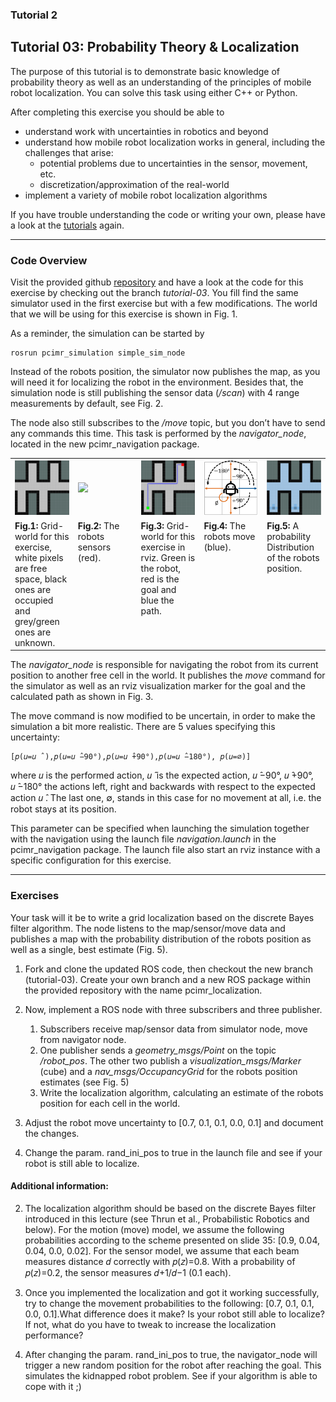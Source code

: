 ### Tutorial 2

## Tutorial 03: Probability Theory & Localization


The purpose of this tutorial is to demonstrate basic knowledge of probability theory as well as an understanding of the principles of mobile robot localization. You can solve this task using either C++ or Python.

After completing this exercise you should be able to
- understand work with uncertainties in robotics and beyond
- understand how mobile robot localization works in general, including the challenges that arise:
  - potential problems due to uncertainties in the sensor, movement, etc.
  - discretization/approximation of the real-world
- implement a variety of mobile robot localization algorithms

If you have trouble understanding the code or writing your own, please have a look at the [tutorials](http://wiki.ros.org/ROS/Tutorials) again.



---
### Code Overview


Visit the provided github [repository]() and have a look at the code for this exercise by checking out the branch *tutorial-03*. You fill find the same simulator used in the first exercise but with a few modifications. The world that we will be using for this exercise is shown in Fig. 1.

As a reminder, the simulation can be started by

    rosrun pcimr_simulation simple_sim_node

Instead of the robots position, the simulator now publishes the map, as you will need it for localizing the robot in the environment. Besides that, the simulation node is still publishing the sensor data (*/scan*) with 4 range measurements by default, see Fig. 2. 

The node also still subscribes to the */move* topic, but you don’t have to send any commands this time. This task is performed by the *navigator_node*, located in the new pcimr_navigation package. 



<table style="margin-left: auto; margin-right: auto; table-layout: fixed; width: 100%">
  <tr>
    <td style="width: 18%;"> <img src="resources/imgs/map_grid_unknown.png"></td>
    <td style="width: 18%;"> <img src="resources/imgs/robot-sensors.png"></td>
    <td style="width: 18%;"> <img src="resources/imgs/map_with-path.png"></td>
    <td style="width: 18%;"> <img src="resources/imgs/robot_move_prob.png"> </td>
    <td style="width: 18%;"> <img src="resources/imgs/map_pdf.png"></td>
  </tr>
  <tr>
    <td style="width: 18%;" valign="top"> <b>Fig.1:</b> Grid-world for this exercise, white pixels are free space, black ones are occupied and grey/green ones are unknown.
</td>
    <td style="width: 18%;" valign="top">  <b>Fig.2:</b> The robots sensors (red).
 </td>
    <td style="width: 18%;" valign="top">  <b>Fig.3:</b> Grid-world for this exercise in rviz. Green is the robot, red is the goal and blue the path.</td>
    <td style="width: 18%;" valign="top">  <b>Fig.4:</b> The robots move (blue).</td>
    <td style="width: 18%;" valign="top">  <b>Fig.5:</b> A probability Distribution of the robots position.</td>
  </tr>
</table>


The *navigator_node* is responsible for navigating the robot from its current position to another free cell in the world. It publishes the *move* command for the simulator as well as an rviz visualization marker for the goal and the calculated path as shown in Fig. 3. 

The move command is now modified to be uncertain, in order to make the simulation a bit more realistic. There are 5 values specifying this uncertainty:

    [𝑝(𝑢=𝑢 ̂ ),𝑝(𝑢=𝑢 ̂−90°),𝑝(𝑢=𝑢 ̂+90°),𝑝(𝑢=𝑢 ̂−180°), 𝑝(𝑢=∅)]

where 𝑢 is the performed action, 𝑢 ̂ is the expected action, 𝑢 ̂−90°, 𝑢 ̂+90°,  𝑢 ̂−180° the actions left, right and backwards with respect to the expected action 𝑢 ̂. The last one, ∅, stands in this case for no movement at all, i.e. the robot stays at its position.

This parameter can be specified when launching the simulation together with the navigation using the launch file *navigation.launch* in the 				   pcimr_navigation package. The launch file also start an rviz instance with a specific configuration for this exercise.


---
### Exercises

Your task will it be to write a grid localization based on the discrete Bayes filter algorithm. The node listens to the map/sensor/move data and publishes a map with the probability distribution of the robots position as well as a single, best estimate (Fig. 5). 

1. Fork and clone the updated ROS code, then checkout the new branch (tutorial-03). Create your own branch and a new ROS package within the provided repository with the name pcimr_localization. 

2. Now, implement a ROS node with three subscribers and three publisher.
   1. Subscribers receive map/sensor data from simulator node, move from navigator node.
   2. One publisher sends a *geometry_msgs/Point* on the topic */robot_pos*. The other two publish a *visualization_msgs/Marker* (cube) and a *nav_msgs/OccupancyGrid* for the robots position estimates (see Fig. 5)
   3. Write the localization algorithm, calculating an estimate of the robots position for each cell in the world.

3. Adjust the robot move uncertainty to [0.7,  0.1,  0.1,  0.0,  0.1] and document the changes.

4. Change the param. rand_ini_pos to true in the launch file and see if your robot is still able to localize.


#### Additional information:

2. The localization algorithm should be based on the discrete Bayes filter introduced in this lecture (see Thrun et al., Probabilistic Robotics and below). For the motion (move) model, we assume the following probabilities according to the scheme presented on slide 35: [0.9,  0.04,  0.04,  0.0,  0.02]. For the sensor model, we assume that each beam measures distance 𝑑 correctly with 𝑝(𝑧)=0.8. With a probability of 𝑝(𝑧)=0.2, the sensor measures 𝑑+1/𝑑−1 (0.1 each). 
   
3. Once you implemented the localization and got it working successfully, try to change the movement probabilities to the following: [0.7,  0.1,  0.1,  0.0,  0.1].What difference does it make? Is your robot still able to localize? If not, what do you have to tweak to increase the localization performance?
   
4. After changing the param. rand_ini_pos to true, the navigator_node will trigger a new random position for the robot after reaching the goal. This simulates the kidnapped robot problem. See if your algorithm is able to cope with it ;)

